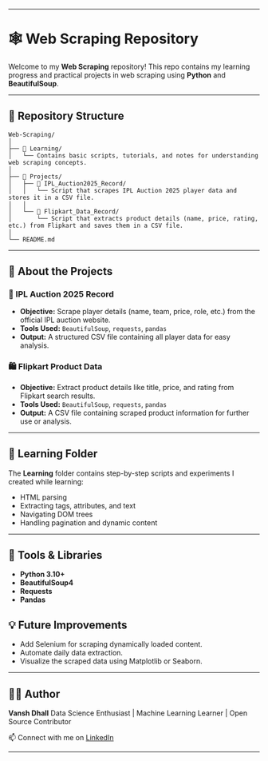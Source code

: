 
---

# 🕸️ Web Scraping Repository

Welcome to my **Web Scraping** repository!
This repo contains my learning progress and practical projects in web scraping using **Python** and **BeautifulSoup**.

---

## 📁 Repository Structure

```
Web-Scraping/
│
├── 📂 Learning/
│   └── Contains basic scripts, tutorials, and notes for understanding web scraping concepts.
│
├── 📂 Projects/
│   ├── 📁 IPL_Auction2025_Record/
│   │   └── Script that scrapes IPL Auction 2025 player data and stores it in a CSV file.
│   │
│   └── 📁 Flipkart_Data_Record/
│       └── Script that extracts product details (name, price, rating, etc.) from Flipkart and saves them in a CSV file.
│
└── README.md
```

---

## 🚀 About the Projects

### 🏏 IPL Auction 2025 Record

* **Objective:** Scrape player details (name, team, price, role, etc.) from the official IPL auction website.
* **Tools Used:** `BeautifulSoup`, `requests`, `pandas`
* **Output:** A structured CSV file containing all player data for easy analysis.

### 🛍️ Flipkart Product Data

* **Objective:** Extract product details like title, price, and rating from Flipkart search results.
* **Tools Used:** `BeautifulSoup`, `requests`, `pandas`
* **Output:** A CSV file containing scraped product information for further use or analysis.

---

## 🧠 Learning Folder

The **Learning** folder contains step-by-step scripts and experiments I created while learning:

* HTML parsing
* Extracting tags, attributes, and text
* Navigating DOM trees
* Handling pagination and dynamic content

---

## 🧰 Tools & Libraries

* **Python 3.10+**
* **BeautifulSoup4**
* **Requests**
* **Pandas**

## 💡 Future Improvements

* Add Selenium for scraping dynamically loaded content.
* Automate daily data extraction.
* Visualize the scraped data using Matplotlib or Seaborn.

---

## 🧑‍💻 Author

**Vansh Dhall**
Data Science Enthusiast | Machine Learning Learner | Open Source Contributor

📫 Connect with me on [LinkedIn](https://www.linkedin.com/in/vansh-dhall-703111363/)

---
